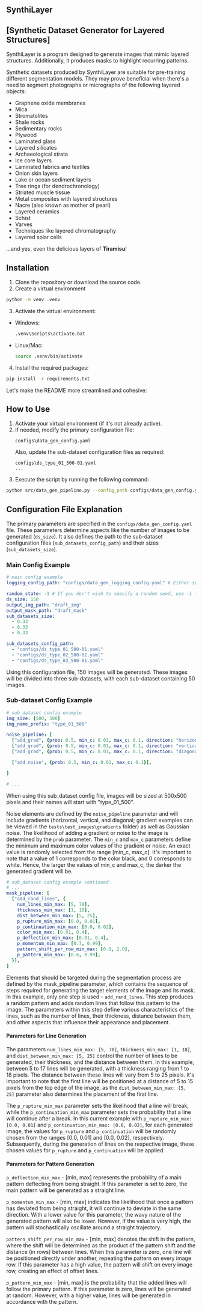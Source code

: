 ## SynthiLayer
## [Synthetic Dataset Generator for Layered Structures]

SynthiLayer is a program designed to generate images that mimic layered structures. Additionally, it produces masks to highlight recurring patterns. 

Synthetic datasets produced by SynthiLayer are suitable for pre-training different segmentation models. They may prove beneficial when there's a need to segment photographs or micrographs of the following layered objects:

- Graphene oxide membranes
- Mica
- Stromatolites
- Shale rocks
- Sedimentary rocks
- Plywood
- Laminated glass
- Layered silicates
- Archaeological strata
- Ice core layers
- Laminated fabrics and textiles
- Onion skin layers
- Lake or ocean sediment layers
- Tree rings (for dendrochronology)
- Striated muscle tissue
- Metal composites with layered structures
- Nacre (also known as mother of pearl)
- Layered ceramics
- Schist
- Varves
- Techniques like layered chromatography
- Layered solar cells

...and yes, even the delicious layers of **Tiramisu**!

## Installation

1. Clone the repository or download the source code.
2. Create a virtual environment
```bash
python -m venv .venv
```
3. Activate the virtual environment:

- Windows:
  ```bash
  .venv\Scripts\activate.bat
  ```

- Linux/Mac:
  ```bash
  source .venv/bin/activate
  ```

4. Install the required packages:
```bash
pip install -r requirements.txt
```

Let's make the README more streamlined and cohesive:

## How to Use

1. Activate your virtual environment (if it's not already active).
2. If needed, modify the primary configuration file: 
   ```
   configs\data_gen_config.yaml
   ```
   Also, update the sub-dataset configuration files as required:
   ```
   configs\ds_type_01_500-01.yaml
   ...
   ```
3. Execute the script by running the following command:
```bash
python src/data_gen_pipeline.py --config_path configs/data_gen_config.yaml
```

## Configuration File Explanation
The primary parameters are specified in the `configs/data_gen_config.yaml` file. These parameters determine aspects like the number of images to be generated (`ds_size`). It also defines the path to the sub-dataset configuration files (`sub_datasets_config_path`) and their sizes (`sub_datasets_size`).

### Main Config Example
```yaml
# main config example
logging_config_path: "configs/data_gen_logging_config.yaml" # Either specify the logging_config_path or use "default"

random_state: -1 # If you don't wish to specify a random seed, use -1 for this field
ds_size: 150
output_img_path: "draft_img"
output_mask_path: "draft_mask"
sub_datasets_size: 
  - 0.33
  - 0.33
  - 0.33

sub_datasets_config_path:
  - "configs/ds_type_01_500-01.yaml"
  - "configs/ds_type_02_500-01.yaml"
  - "configs/ds_type_03_500-01.yaml"
```
Using this configuration file, 150 images will be generated. These images will be divided into three sub-datasets, with each sub-dataset containing 50 images.

### Sub-dataset Config Example
```yaml
# sub_dataset config example
img_size: [500, 500]
img_name_prefix: "type_01_500"

noise_pipeline: [
  ["add_grad", {prob: 0.5, min_c: 0.01, max_c: 0.1, direction: "horizontal"}],
  ["add_grad", {prob: 0.5, min_c: 0.01, max_c: 0.1, direction: "vertical"}],
  ["add_grad", {prob: 0.5, min_c: 0.01, max_c: 0.1, direction: "diagonal"}],

  ["add_noise", {prob: 0.5, min_c: 0.01, max_c: 0.1}],

]

# ...
```
When using this sub_dataset config file, images will be sized at 500x500 pixels and their names will start with "type_01_500". 

Noise elements are defined by the `noise_pipeline` parameter and will include gradients (horizontal, vertical, and diagonal; gradient examples can be viewed in the `tests\test_images\gradients` folder) as well as Gaussian noise. The likelihood of adding a gradient or noise to the image is determined by the `prob` parameter. The `min_c` and `max_c` parameters define the minimum and maximum color values of the gradient or noise. An exact value is randomly selected from the range [min_c, max_c]. It's important to note that a value of 1 corresponds to the color black, and 0 corresponds to white. Hence, the larger the values of min_c and max_c, the darker the generated gradient will be.

```yaml
# sub_dataset config example continued
# ...
mask_pipeline: [
  ["add_rand_lines", {
    num_lines_min_max: [5, 70],
    thickness_min_max: [1, 18],
    dist_between_min_max: [5, 25],
    p_rupture_min_max: [0.0, 0.01],
    p_continuation_min_max: [0.0, 0.02],
    color_min_max: [0.01, 0.4],
    p_deflection_min_max: [0.01, 0.4], 
    p_momentum_min_max: [0.7, 0.99],
    pattern_shift_per_row_min_max: [0.0, 2.0],
    p_pattern_min_max: [0.6, 0.99],
  }],
]
```

Elements that should be targeted during the segmentation process are defined by the mask_pipeline parameter, which contains the sequence of steps required for generating the target elements of the image and its mask. In this example, only one step is used - `add_rand_lines`. This step produces a random pattern and adds random lines that follow this pattern to the image. The parameters within this step define various characteristics of the lines, such as the number of lines, their thickness, distance between them, and other aspects that influence their appearance and placement.

#### Parameters for Line Generation

The parameters `num_lines_min_max: [5, 70]`, `thickness_min_max: [1, 18]`, and `dist_between_min_max: [5, 25]` control the number of lines to be generated, their thickness, and the distance between them. In this example, between 5 to 17 lines will be generated, with a thickness ranging from 1 to 18 pixels. The distance between these lines will vary from 5 to 25 pixels. It's important to note that the first line will be positioned at a distance of 5 to 15 pixels from the top edge of the image, as the `dist_between_min_max: [5, 25]` parameter also determines the placement of the first line.

The `p_rupture_min_max` parameter sets the likelihood that a line will break, while the `p_continuation_min_max` parameter sets the probability that a line will continue after a break. In this current example with `p_rupture_min_max: [0.0, 0.01]` and `p_continuation_min_max: [0.0, 0.02]`, for each generated image, the values for `p_rupture` and `p_continuation` will be randomly chosen from the ranges [0.0, 0.01] and [0.0, 0.02], respectively. Subsequently, during the generation of lines on the respective image, these chosen values for `p_rupture` and `p_continuation` will be applied.

#### Parameters for Pattern Generation

`p_deflection_min_max` - [min, max] represents the probability of a main pattern deflecting from being straight. If this parameter is set to zero, the main pattern will be generated as a straight line.

`p_momentum_min_max` - [min, max] indicates the likelihood that once a pattern has deviated from being straight, it will continue to deviate in the same direction. With a lower value for this parameter, the wavy nature of the generated pattern will also be lower. However, if the value is very high, the pattern will stochastically oscillate around a straight trajectory.

`pattern_shift_per_row_min_max` - [min, max] denotes the shift in the pattern, where the shift will be determined as the product of the pattern shift and the distance (in rows) between lines. When this parameter is zero, one line will be positioned directly under another, repeating the pattern on every image row. If this parameter has a high value, the pattern will shift on every image row, creating an effect of offset lines.

`p_pattern_min_max` - [min, max] is the probability that the added lines will follow the primary pattern. If this parameter is zero, lines will be generated at random. However, with a higher value, lines will be generated in accordance with the pattern.
